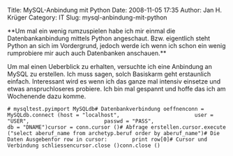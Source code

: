 Title: MySQL-Anbindung mit Python
Date: 2008-11-05 17:35
Author: Jan H. Krüger
Category: IT
Slug: mysql-anbindung-mit-python

<p>
**Um mal ein wenig rumzuspielen habe ich mir einmal die
Datenbankanbindung mittels Python angeschaut. Bzw. eigentlich steht
Python an sich im Vordergrund, jedoch werde ich wenn ich schon ein wenig
rumprobiere mir auch auch Datenbanken anschauen.**  
  
Um mal einen Ueberblick zu erhalten, versuchte ich eine Anbindung an
MySQL zu erstellen. Ich muss sagen, solch Basiskarm geht erstaunlich
einfach. Interessant wird es wenn ich das ganze mal intensiv einsetze
und etwas anspruchloseres probiere. Ich bin mal gespannt und hoffe das
ich am Wochenende dazu komme.  
  

~~~~ {lang="Python" line="1" file="python_dbtest.txt"}
# mysqltest.pyimport MySQLdb# Datenbankverbindung oeffnenconn = MySQLdb.connect (host = "localhost",                        user = "USER",                        passwd = "PASS",                        db = "DNAME")cursor = conn.cursor ()# Abfrage erstellen.cursor.execute ("select aberuf_name from archetyp.beruf order by aberuf_name")# Die Daten Ausgebenfor row in cursor:        print row[0]# Cursor und Verbindung schliessencursor.close ()conn.close ()
~~~~
